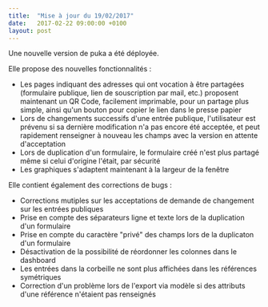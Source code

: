 ```yaml
---
title:  "Mise à jour du 19/02/2017"
date:   2017-02-22 09:00:00 +0100
layout: post
---
```


Une nouvelle version de puka a été déployée.

Elle propose des nouvelles fonctionnalités :

 * Les pages indiquant des adresses qui ont vocation à être partagées (formulaire publique, lien de souscription par mail, etc.) proposent maintenant un QR Code, facilement imprimable, pour un partage plus simple, ainsi qu'un bouton pour copier le lien dans le presse papier
 * Lors de changements successifs d'une entrée publique, l'utilisateur est prévenu si sa dernière modification n'a pas encore été acceptée, et peut rapidement renseigner à nouveau les champs avec la version en attente d'acceptation
 * Lors de duplication d'un formulaire, le formulaire créé n'est plus partagé même si celui d'origine l'était, par sécurité
 * Les graphiques s'adaptent maintenant à la largeur de la fenêtre

Elle contient également des corrections de bugs :

 * Corrections mutiples sur les acceptations de demande de changement sur les entrées publiques
 * Prise en compte des séparateurs ligne et texte lors de la duplication d'un formulaire
 * Prise en compte du caractère "privé" des champs lors de la duplicaton d'un formulaire
 * Désactivation de la possibilité de réordonner les colonnes dans le dashboard
 * Les entrées dans la corbeille ne sont plus affichées dans les références symétriques
 * Correction d'un problème lors de l'export via modèle si des attributs d'une référence n'étaient pas renseignés
